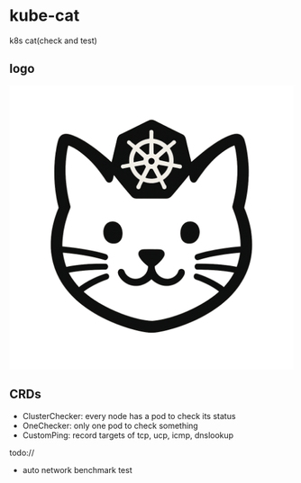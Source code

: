 # kube-cat

k8s cat(check and test)

## logo

![logo](./img/kubecat.png)

## CRDs

- ClusterChecker: every node has a pod to check its status
- OneChecker: only one pod to check something
- CustomPing: record targets of tcp, ucp, icmp, dnslookup

todo://

- auto network benchmark test
